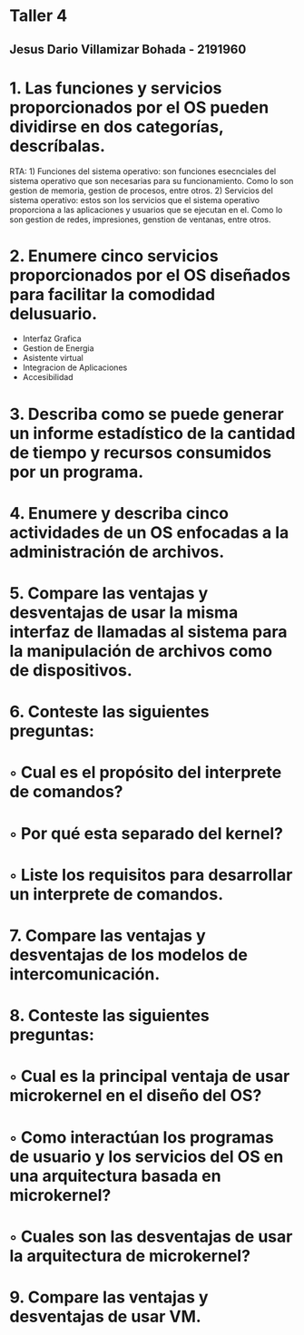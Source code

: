 # Taller 4

## Jesus Dario Villamizar Bohada - 2191960

# 1. Las funciones y servicios proporcionados por el OS pueden dividirse en dos categorías, descríbalas.

RTA: 1) Funciones del sistema operativo: son funciones esecnciales del sistema operativo que son necesarias para su funcionamiento. Como lo son gestion de memoria, gestion de procesos, entre otros.
2) Servicios del sistema operativo: estos son los servicios que el sistema operativo proporciona a las aplicaciones y usuarios que se ejecutan en el. Como lo son gestion de redes, impresiones, genstion de ventanas, entre otros.

# 2. Enumere cinco servicios proporcionados por el OS diseñados para facilitar la comodidad delusuario.

* Interfaz Grafica
* Gestion de Energia
* Asistente virtual
* Integracion de Aplicaciones
* Accesibilidad


# 3. Describa como se puede generar un informe estadístico de la cantidad de tiempo y recursos consumidos por un programa.


# 4. Enumere y describa cinco actividades de un OS enfocadas a la administración de archivos.

# 5. Compare las ventajas y desventajas de usar la misma interfaz de llamadas al sistema para la manipulación de archivos como de dispositivos.

# 6. Conteste las siguientes preguntas:
# ◦ Cual es el propósito del interprete de comandos?
# ◦ Por qué esta separado del kernel?
# ◦ Liste los requisitos para desarrollar un interprete de comandos.

# 7. Compare las ventajas y desventajas de los modelos de intercomunicación.

# 8. Conteste las siguientes preguntas:
# ◦ Cual es la principal ventaja de usar microkernel en el diseño del OS?
# ◦ Como interactúan los programas de usuario y los servicios del OS en una arquitectura basada en microkernel?
# ◦ Cuales son las desventajas de usar la arquitectura de microkernel?

# 9. Compare las ventajas y desventajas de usar VM.
